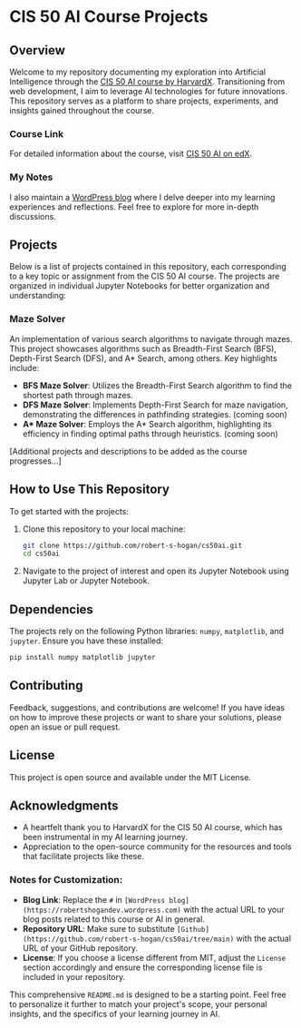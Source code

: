 # CIS 50 AI Course Projects

## Overview

Welcome to my repository documenting my exploration into Artificial Intelligence through the [CIS 50 AI course by HarvardX](https://learning.edx.org/course/course-v1:HarvardX+CS50AI+1T2020/home). Transitioning from web development, I aim to leverage AI technologies for future innovations. This repository serves as a platform to share projects, experiments, and insights gained throughout the course.

### Course Link

For detailed information about the course, visit [CIS 50 AI on edX](https://learning.edx.org/course/course-v1:HarvardX+CS50AI+1T2020/home).

### My Notes

I also maintain a [WordPress blog](https://robertshogandev.wordpress.com) where I delve deeper into my learning experiences and reflections. Feel free to explore for more in-depth discussions.

## Projects

Below is a list of projects contained in this repository, each corresponding to a key topic or assignment from the CIS 50 AI course. The projects are organized in individual Jupyter Notebooks for better organization and understanding:

### Maze Solver

An implementation of various search algorithms to navigate through mazes. This project showcases algorithms such as Breadth-First Search (BFS), Depth-First Search (DFS), and A\* Search, among others. Key highlights include:

- **BFS Maze Solver**: Utilizes the Breadth-First Search algorithm to find the shortest path through mazes.
- **DFS Maze Solver**: Implements Depth-First Search for maze navigation, demonstrating the differences in pathfinding strategies. (coming soon)
- **A\* Maze Solver**: Employs the A\* Search algorithm, highlighting its efficiency in finding optimal paths through heuristics. (coming soon)

[Additional projects and descriptions to be added as the course progresses...]

## How to Use This Repository

To get started with the projects:

1. Clone this repository to your local machine:

   ```bash
   git clone https://github.com/robert-s-hogan/cs50ai.git
   cd cs50ai
   ```

2. Navigate to the project of interest and open its Jupyter Notebook using Jupyter Lab or Jupyter Notebook.

## Dependencies

The projects rely on the following Python libraries: `numpy`, `matplotlib`, and `jupyter`. Ensure you have these installed:

```bash
pip install numpy matplotlib jupyter
```

## Contributing

Feedback, suggestions, and contributions are welcome! If you have ideas on how to improve these projects or want to share your solutions, please open an issue or pull request.

## License

This project is open source and available under the MIT License.

## Acknowledgments

- A heartfelt thank you to HarvardX for the CIS 50 AI course, which has been instrumental in my AI learning journey.
- Appreciation to the open-source community for the resources and tools that facilitate projects like these.

### Notes for Customization:

- **Blog Link**: Replace the `#` in `[WordPress blog](https://robertshogandev.wordpress.com)` with the actual URL to your blog posts related to this course or AI in general.
- **Repository URL**: Make sure to substitute `[Github](https://github.com/robert-s-hogan/cs50ai/tree/main)` with the actual URL of your GitHub repository.
- **License**: If you choose a license different from MIT, adjust the `License` section accordingly and ensure the corresponding license file is included in your repository.

This comprehensive `README.md` is designed to be a starting point. Feel free to personalize it further to match your project's scope, your personal insights, and the specifics of your learning journey in AI.
